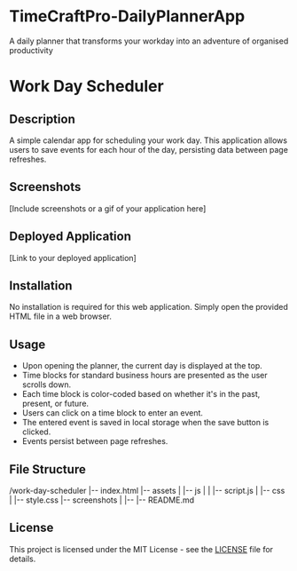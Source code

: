 # TimeCraftPro-DailyPlannerApp
A daily planner that transforms your workday into an adventure of organised productivity
# Work Day Scheduler

## Description
A simple calendar app for scheduling your work day. This application allows users to save events for each hour of the day, persisting data between page refreshes.

## Screenshots
[Include screenshots or a gif of your application here]

## Deployed Application
[Link to your deployed application]

## Installation
No installation is required for this web application. Simply open the provided HTML file in a web browser.

## Usage
- Upon opening the planner, the current day is displayed at the top.
- Time blocks for standard business hours are presented as the user scrolls down.
- Each time block is color-coded based on whether it's in the past, present, or future.
- Users can click on a time block to enter an event.
- The entered event is saved in local storage when the save button is clicked.
- Events persist between page refreshes.

## File Structure
/work-day-scheduler
|-- index.html
|-- assets
|   |-- js
|   |   |-- script.js
|   |-- css
|       |-- style.css
    |-- screenshots
|       |-- 
|-- README.md


## License
This project is licensed under the MIT License - see the [LICENSE](LICENSE) file for details.
